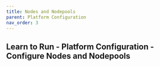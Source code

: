```yaml
---
title: Nodes and Nodepools
parent: Platform Configuration
nav_order: 3
---
```


## Learn to Run - Platform Configuration - Configure Nodes and Nodepools

